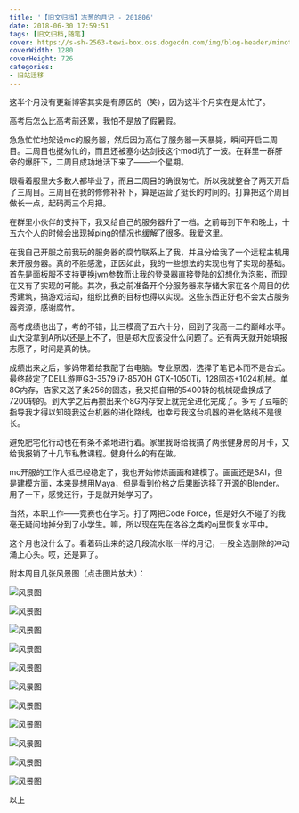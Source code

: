 ```yaml
---
title: '【旧文归档】冻葱的月记 - 201806'
date: 2018-06-30 17:59:51
tags: [旧文归档,随笔]
cover: https://s-sh-2563-tewi-box.oss.dogecdn.com/img/blog-header/minoto-paint.jpg
coverWidth: 1280
coverHeight: 726
categories:
- 旧站迁移
---
```

这半个月没有更新博客其实是有原因的（笑），因为这半个月实在是太忙了。

高考后怎么比高考前还累，我怕不是放了假暑假。

<!-- more -->

急急忙忙地架设mc的服务器，然后因为高估了服务器一天暴毙，瞬间开启二周目。二周目也挺匆忙的，而且还被塞尔达剑技这个mod坑了一波。在群里一群肝帝的爆肝下，二周目成功地活下来了——一个星期。

眼看着服里大多数人都毕业了，而且二周目的确很匆忙。所以我就整合了两天开启了三周目。三周目在我的修修补补下，算是运营了挺长的时间的。打算把这个周目做长一点，起码两三个月把。

在群里小伙伴的支持下，我又给自己的服务器升了一档。之前每到下午和晚上，十五六个人的时候会出现掉ping的情况也缓解了很多。我爱这里。

在我自己开服之前我玩的服务器的腐竹联系上了我，并且分给我了一个远程主机用来开服务器。真的不胜感激，正因如此，我的一些想法的实现也有了实现的基础。首先是面板服不支持更换jvm参数而让我的登录器直接登陆的幻想化为泡影，而现在又有了实现的可能。其次，我之前准备开个分服务器来存储大家在各个周目的优秀建筑，搞游戏活动，组织比赛的目标也得以实现。这些东西正好也不会太占服务器资源，感谢腐竹。

高考成绩也出了，考的不错，比三模高了五六十分，回到了我高一二的巅峰水平。山大没拿到A所以还是上不了，但是郑大应该没什么问题了。还有两天就开始填报志愿了，时间是真的快。

成绩出来之后，爹妈带着给我配了台电脑。专业原因，选择了笔记本而不是台式。最终敲定了DELL游匣G3-3579 i7-8570H GTX-1050Ti，128固态+1024机械。单8G内存，店家又送了条256的固态，我又把自带的5400转的机械硬盘换成了7200转的。到大学之后再攒出来个8G内存安上就完全进化完成了。多亏了豆喵的指导我才得以知晓我这台机器的进化路线，也幸亏我这台机器的进化路线不是很长。

避免肥宅化行动也在有条不紊地进行着。家里我哥给我搞了两张健身房的月卡，又给我报销了十几节私教课程。健身什么的有在做。

mc开服的工作大抵已经稳定了，我也开始修炼画画和建模了。画画还是SAI，但是建模方面，本来是想用Maya，但是看到价格之后果断选择了开源的Blender。用了一下，感觉还行，于是就开始学习了。

当然，本职工作——竞赛也在学习。打了两把Code Force，但是好久不碰了的我毫无疑问地掉分到了小学生。嘛，所以现在先在洛谷之类的oj里恢复水平中。

这个月也没什么了。看着码出来的这几段流水账一样的月记，一股全选删除的冲动涌上心头。哎，还是算了。

附本周目几张风景图（点击图片放大）：

![风景图](https://s2.ax1x.com/2019/11/17/MrphzF.png)

![风景图](https://s2.ax1x.com/2019/11/17/MrpWGT.png)

![风景图](https://s2.ax1x.com/2019/11/17/MrpRiV.png)

![风景图](https://s2.ax1x.com/2019/11/17/MrSc9O.png)

![风景图](https://s2.ax1x.com/2019/11/17/MrSBH1.png)

![风景图](https://s2.ax1x.com/2019/11/17/MrSwu9.png)

![风景图](https://s2.ax1x.com/2019/11/17/MrSN3F.png)

![风景图](https://s2.ax1x.com/2019/11/17/MrSt9U.png)

![风景图](https://s2.ax1x.com/2019/11/17/MrSQns.png)

![风景图](https://s2.ax1x.com/2019/11/17/MrSKXj.png)

![风景图](https://s2.ax1x.com/2019/11/17/MDz9Zq.png)

以上
